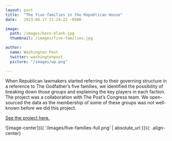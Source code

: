 ```yaml
---
layout: post
title:  "The five families in the Republican House"
date:   2023-04-17 21:24:22 -0500

image:
  path: /images/hero-blank.jpg
  thumbnail: /images/five-families.jpg

author:
  name: Washington Post
  twitter: washingtonpost
  picture: "/images/wp.png"

---
```


When Republican lawmakers started referring to their governing structure in a reference to The Godfather’s five families, we identified the possibility of breaking down those groups and explaining the key players in each faction. The project was a collaboration with The Post’s Congress team. We open-sourced the data as the membership of some of these groups was not well-known before we did this project.

[See the project here.][project-link]

![image-center]({{ '/images/five-families-full.png' | absolute_url }}){: .align-center}



<!-- ![no-alignment]({{ '/images/redistricting-texas.jpg' | absolute_url }}){: .align-right} -->

[project-link]: https://www.washingtonpost.com/politics/interactive/2023/house-republican-five-families/